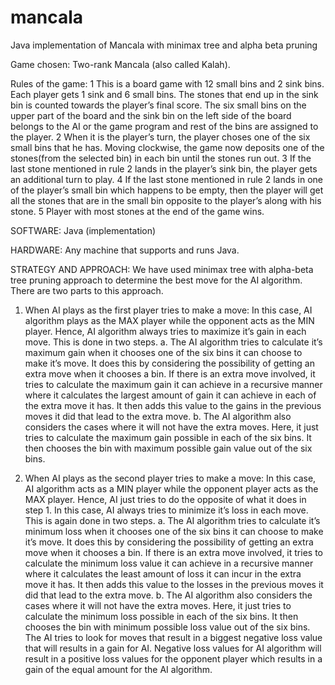 # mancala
Java implementation of Mancala with minimax tree and alpha beta pruning

Game chosen: Two-rank Mancala (also called Kalah).

Rules of the game: 
1	This is a board game with 12 small bins and 2 sink bins. Each player gets 1 sink and 6 small bins. The stones that end up in the sink bin is counted towards the player’s final score. The six small bins on the upper part of the board and the sink bin on the left side of the board belongs to the AI or the game program and rest of the bins are assigned to the player.
2	When it is the player’s turn, the player choses one of the six small bins that he has. Moving clockwise, the game now deposits one of the stones(from the selected bin) in each bin until the stones run out.
3	If the last stone mentioned in rule 2 lands in the player’s sink bin, the player gets an additional turn to play.
4	If the last stone mentioned in rule 2 lands in one of the player’s small bin which happens to be empty, then the player will get all the stones that are in the small bin opposite to the player’s along with his stone.
5	Player with most stones at the end of the game wins.

SOFTWARE: Java (implementation)

HARDWARE: Any machine that supports and runs Java.

STRATEGY AND APPROACH: We have used minimax tree with alpha-beta tree pruning approach to determine the best move for the AI algorithm. There are two parts to this approach.

1. When AI plays as the first player tries to make a move: In this case, AI algorithm plays as the MAX player while the opponent acts as the MIN player. Hence, AI algorithm always tries to maximize it’s gain in each move. This is done in two steps.
a. The AI algorithm tries to calculate it’s maximum gain when it chooses one of the six      bins it can choose to make it’s move. It does this by considering the possibility of getting an extra move when it chooses a bin. If there is an extra move involved, it tries to calculate the maximum gain it can achieve in a recursive manner where it calculates the largest amount of gain it can achieve in each of the extra move it has. It then adds this value to the gains in the previous moves it did that lead to the extra move.
b. The AI algorithm also considers the cases where it will not have the extra moves. Here, it just tries to calculate the maximum gain possible in each of the six bins.
It then chooses the bin with maximum possible gain value out of the six bins. 

2. When AI plays as the second player tries to make a move: In this case, AI algorithm acts as a MIN player while the opponent player acts as the MAX player. Hence, AI just tries to do the opposite of what it does in step 1. In this case, AI always tries to minimize it’s loss in each move. This is again done in two steps.
a. The AI algorithm tries to calculate it’s minimum loss when it chooses one of the six      bins it can choose to make it’s move. It does this by considering the possibility of getting an extra move when it chooses a bin. If there is an extra move involved, it tries to calculate the minimum loss value it can achieve in a recursive manner where it calculates the least amount of loss it can incur in the extra move it has. It then adds this value to the losses in the previous moves it did that lead to the extra move.
b. The AI algorithm also considers the cases where it will not have the extra moves. Here, it just tries to calculate the minimum loss possible in each of the six bins.
It then chooses the bin with minimum possible loss value out of the six bins. The AI tries to look for moves that result in a biggest negative loss value that will results in a gain for AI. Negative loss values for AI algorithm will result in a positive loss values for the opponent player which results in a gain of the equal amount for the AI algorithm.
